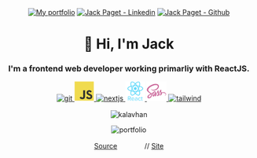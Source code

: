 <p align="center">
<a href="https://jackpaget.vercel.app" target="blank"><img align="center" src="https://svgshare.com/i/nuC.svg" alt="My portfolio" height="30" width="30" /></a>
<a href="#" target="blank"><img align="center" src="https://cdn-icons-png.flaticon.com/512/174/174857.png" alt="Jack Paget - Linkedin" height="30" width="30" /></a>
<a href="https://www,github.com/Jack-LP" target="blank"><img align="center" src="https://cdn.icon-icons.com/icons2/1907/PNG/512/iconfinder-github-4555889_121361.png" alt="Jack Paget - Github" height="30" width="30" /></a>
</p>
<h1 align="center">👋 Hi, I'm Jack</h1>
<h3 align="center">I'm a frontend web developer working primarliy with ReactJS.</h3>

<p align="center"> <a href="https://git-scm.com/" target="_blank" rel="noreferrer"> <img src="https://www.vectorlogo.zone/logos/git-scm/git-scm-icon.svg" alt="git" width="40" height="40"/> </a> <a href="https://developer.mozilla.org/en-US/docs/Web/JavaScript" target="_blank" rel="noreferrer"> <img src="https://raw.githubusercontent.com/devicons/devicon/master/icons/javascript/javascript-original.svg" alt="javascript" width="40" height="40"/> </a> <a href="https://nextjs.org/" target="_blank" rel="noreferrer"> <img src="https://www.rlogical.com/wp-content/uploads/2021/08/Rlogical-Blog-Images-thumbnail.png" alt="nextjs" width="40" height="40"/> </a> <a href="https://reactjs.org/" target="_blank" rel="noreferrer"> <img src="https://raw.githubusercontent.com/devicons/devicon/master/icons/react/react-original-wordmark.svg" alt="react" width="40" height="40"/> </a> <a href="https://sass-lang.com" target="_blank" rel="noreferrer"> <img src="https://raw.githubusercontent.com/devicons/devicon/master/icons/sass/sass-original.svg" alt="sass" width="40" height="40"/> </a> <a href="https://tailwindcss.com/" target="_blank" rel="noreferrer"> <img src="https://www.vectorlogo.zone/logos/tailwindcss/tailwindcss-icon.svg" alt="tailwind" width="40" height="40"/> </a> </p>

<p align="center"><img align="center" src="https://github-readme-stats.vercel.app/api?username=Jack-LP&theme=dark&show_icons=true&hide=prs,issues,contribs" alt="kalavhan" /></p>

<p align="center"><img src="https://github-readme-stats.vercel.app/api/pin/?username=jack-lp&repo=Portfolio&theme=dark&show_icons=true" alt="portfolio" /></p>

<p align="center">
<a href="https://www.github.com/Jack-LP/portfolio" target="blank">Source</a>ㅤㅤㅤㅤ // <a href="https://jackpaget.vercel.app" target="blank">Site</a>
</p>
